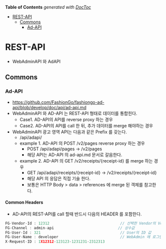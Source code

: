<!-- START doctoc generated TOC please keep comment here to allow auto update -->
<!-- DON'T EDIT THIS SECTION, INSTEAD RE-RUN doctoc TO UPDATE -->
**Table of Contents**  *generated with [DocToc](https://github.com/thlorenz/doctoc)*

- [REST-API](#rest-api)
  - [Commons](#commons)
    - [Ad-API](#ad-api)

<!-- END doctoc generated TOC please keep comment here to allow auto update -->

# REST-API
- WebAdminAPI 와 AdAPI

## Commons
### Ad-API  
- https://github.com/FashionGo/fashiongo-ad-api/blob/develop/doc/api/ad-api.md
- WebAdminAPI 와 AD-API 는 REST-API 형태로 데이터를 통합힌다.
    - Case1. AD-API의 API를 reverse proxy 하는 경우
    - Case2. AD-API의 API를 call 한 뒤, 추가 데이터를 merge 해야하는 경우
- WebAdminAPI 광고 영역 API는 다음과 같은 Prefix 를 갖는다.
    - /api/adapi/
    - example 1. AD-API 의 POST /v2/pages reverse proxy 하는 경우
        - POST /api/adapi/pages -> /v2/pages
        - 해당 API는  AD-API 의 ad-api.md 문서로 갈음한다.
    - example 2. AD-API 의 GET /v2/receipts/{receipt-id} 를 merge 하는 경우
        - GET /api/adapi/receipts/{receipt-id} -> /v2/receipts/{receipt-id}
        - 해당 API 의 응답은 직접 기술 한다.
        - 보통은 HTTP Body > data > references 에 merge 된 객체를 참고한다. 

#### Common Headers
- AD-API의 REST-API를 call 할때 반드시 다음의 HEADER 를 포함한다.
```javascript
FG-Vendor-Id : 12312                                // 선택한 Vendor의 VendorId 값
FG-Channel : admin-api                             // 상수값
FG-User-Id : 321                                    // User의 ID 값
FG-User-Name : developer                            // WebAdmin 에 로그인한 user name 값 
X-Request-ID : 1X12312-123123-1231231-2312313       
```
